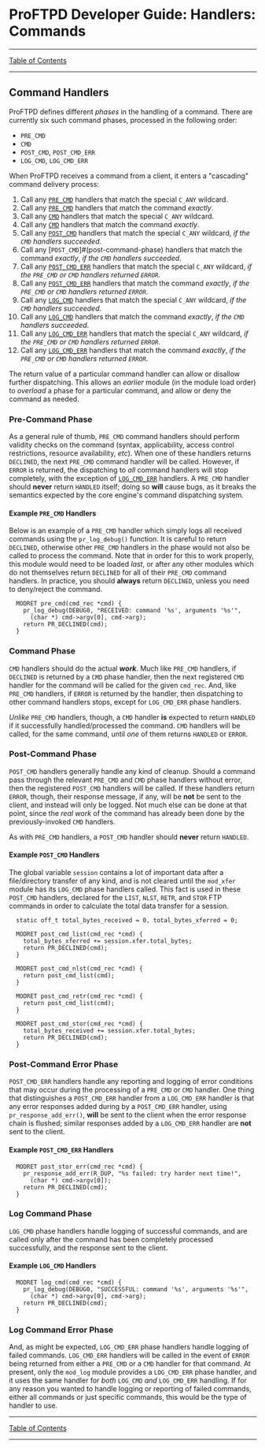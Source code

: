 # ProFTPD Developer Guide: Handlers: Commands

---

[Table of Contents](../toc.md)

---

## Command Handlers

ProFTPD defines different _phases_ in the handling of a command.  There are
currently six such command phases, processed in the following order:

* `PRE_CMD`
* `CMD`
* `POST_CMD`, `POST_CMD_ERR`
* `LOG_CMD`, `LOG_CMD_ERR`

When ProFTPD receives a command from a client, it enters a "cascading" command
delivery process:

1. Call any [`PRE_CMD`](#pre-command-phase) handlers that match the special
   `C_ANY` wildcard.
1. Call any [`PRE_CMD`](#pre-command-phase) handlers that match the command
   _exactly_.
1. Call any [`CMD`](#command-phase) handlers that match the special `C_ANY`
   wildcard.
1. Call any [`CMD`](#command-phase) handlers that match the command _exactly_.
1. Call any [`POST_CMD`](#post-command-phase) handlers that match the special
   `C_ANY` wildcard, _if the `CMD` handlers succeeded_.
1. Call any [`POST_CMD`]#(post-command-phase) handlers that match the command
   _exactly_, _if the `CMD` handlers succeeded_.
1. Call any [`POST_CMD_ERR`](#post-command-error-phase) handlers that match the
   special `C_ANY` wildcard, _if the `PRE_CMD` or `CMD` handlers returned
   `ERROR`_.
1. Call any [`POST_CMD_ERR`](#post-command-error-phase) handlers that match the
   command _exactly_, _if the `PRE_CMD` or `CMD` handlers returned `ERROR`_.
1. Call any [`LOG_CMD`](#log-command-phase) handlers that match the special
   `C_ANY` wildcard, _if the `CMD` handlers succeeded_.
1. Call any [`LOG_CMD`](#log-command-phase) handlers that match the command
   _exactly_, _if the `CMD` handlers succeeded_.
1. Call any [`LOG_CMD_ERR`](#log-command-error-phase) handlers that match the
   special `C_ANY` wildcard, _if the `PRE_CMD` or `CMD` handlers returned
   `ERROR`_.
1. Call any [`LOG_CMD_ERR`](#log-command-error-phase) handlers that match the
   command _exactly_, _if the `PRE_CMD` or `CMD` handlers returned `ERROR`_.

The return value of a particular command handler can allow or disallow further
dispatching.  This allows an _earlier_ module (in the module load order) to
_overload_ a phase for a particular command, and allow or deny the command as
needed.

### Pre-Command Phase

As a general rule of thumb, `PRE_CMD` command handlers should perform validity
checks on the command (syntax, applicability, access control restrictions,
resource availability, _etc_).  When one of these handlers returns `DECLINED`,
the next `PRE_CMD` command handler will be called.  However, if `ERROR` is
returned, the dispatching to _all_ command handlers will stop completely, with
the exception of [`LOG_CMD_ERR`](#log-command-error-phase) handlers.  A
`PRE_CMD` handler should **never** return `HANDLED` itself; doing so **will**
cause bugs, as it breaks the semantics expected by the core engine's command
dispatching system.

#### Example `PRE_CMD` Handlers

Below is an example of a `PRE_CMD` handler which simply logs all received
commands using the `pr_log_debug()` function.  It is careful to return
`DECLINED`, otherwise other `PRE_CMD` handlers in the phase would not also
be called to process the command.  Note that in order for this to work
properly, this module would need to be loaded _last_, or after any other
modules which do not themselves return `DECLINED` for all of their `PRE_CMD`
command handlers.  In practice, you should **always** return `DECLINED`, unless
you need to deny/reject the command.

```
  MODRET pre_cmd(cmd_rec *cmd) {
    pr_log_debug(DEBUG0, "RECEIVED: command '%s', arguments '%s'",
      (char *) cmd->argv[0], cmd->arg);
    return PR_DECLINED(cmd);
  }
```

### Command Phase

`CMD` handlers should do the actual _**work**_.  Much like `PRE_CMD` handlers,
if `DECLINED` is returned by a `CMD` phase handler, then the next registered
`CMD` handler for the command will be called for the given `cmd_rec`.  And,
like `PRE_CMD` handlers, if `ERROR` is returned by the handler, then dispatching
to other command handlers stops, except for `LOG_CMD_ERR` phase handlers.

_Unlike_ `PRE_CMD` handlers, though, a `CMD` handler **is** expected to return
`HANDLED` if it successfully handled/processed the command.  `CMD` handlers
will be called, for the same command, until _one_ of them returns `HANDLED`
or `ERROR`.

### Post-Command Phase

`POST_CMD` handlers generally handle any kind of cleanup.  Should a command
pass through the relevant `PRE_CMD` and `CMD` phase handlers without error,
then the registered `POST_CMD` handlers will be called.  If these handlers
return `ERROR`, though, their response message, if any, will be **not** be
sent to the client, and instead will only be logged.  Not much else can be
done at that point, since the _real work_ of the command has already been
done by the previously-invoked `CMD` handlers.

As with `PRE_CMD` handlers, a `POST_CMD` handler should **never** return
`HANDLED`.

#### Example `POST_CMD` Handlers

The global variable `session` contains a lot of important data after a
file/directory transfer of any kind, and is not cleared until the `mod_xfer`
module has its `LOG_CMD` phase handlers called.  This fact is used in these
`POST_CMD` handlers, declared for the `LIST`, `NLST`, `RETR`, and `STOR`
FTP commands in order to calculate the total data transfer for a session.

```
  static off_t total_bytes_received = 0, total_bytes_xferred = 0;

  MODRET post_cmd_list(cmd_rec *cmd) {
    total_bytes_xferred += session.xfer.total_bytes;
    return PR_DECLINED(cmd);
  }

  MODRET post_cmd_nlst(cmd_rec *cmd) {
    return post_cmd_list(cmd);
  }

  MODRET post_cmd_retr(cmd_rec *cmd) {
    return post_cmd_list(cmd);
  }

  MODRET post_cmd_stor(cmd_rec *cmd) {
    total_bytes_received += session.xfer.total_bytes;
    return PR_DECLINED(cmd);
  }
```

### Post-Command Error Phase

`POST_CMD_ERR` handlers handle any reporting and logging of error conditions
that may occur during the processing of a `PRE_CMD` or `CMD` handler.  One
thing that distinguishes a `POST_CMD_ERR` handler from a `LOG_CMD_ERR` handler
is that any error responses added during by a  `POST_CMD_ERR` handler,
using `pr_response_add_err()`, **will** be sent to the client when the
error response chain is flushed; similar responses added by a `LOG_CMD_ERR`
handler are **not** sent to the client.

#### Example `POST_CMD_ERR` Handlers

```
  MODRET post_stor_err(cmd_rec *cmd) {
    pr_response_add_err(R_DUP, "%s failed: try harder next time!",
      (char *) cmd->argv[0]);
    return PR_DECLINED(cmd);
  }
```

### Log Command Phase

`LOG_CMD` phase handlers handle logging of successful commands, and are
called only after the command has been completely processed successfully, and
the response sent to the client.

#### Example `LOG_CMD` Handlers

```
  MODRET log_cmd(cmd_rec *cmd) {
    pr_log_debug(DEBUG0, "SUCCESSFUL: command '%s', arguments '%s'",
      (char *) cmd->argv[0], cmd->arg);
    return PR_DECLINED(cmd);
  }
```

### Log Command Error Phase

And, as might be expected, `LOG_CMD_ERR` phase handlers handle logging of
failed commands.  `LOG_CMD_ERR` handlers will be called in the event of
`ERROR` being returned from either a `PRE_CMD` or a `CMD` handler for that
command.  At present, only the `mod_log` module provides a `LOG_CMD_ERR` phase
handler, and it uses the same handler for _both_ `LOG_CMD` _and_ `LOG_CMD_ERR`
handling.  If for any reason you wanted to handle logging or reporting of
failed commands, either all commands or just specific commands, this would be
the type of handler to use.

---

[Table of Contents](../toc.md)

---

